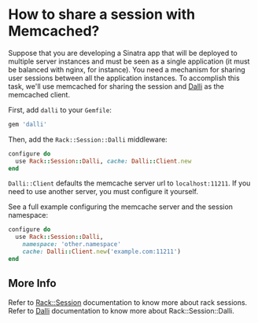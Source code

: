 # How to share a session with Memcached?

Suppose that you are developing a Sinatra app that will be deployed to multiple
server instances and must be seen as a single application (it must be balanced
with nginx, for instance). You need a mechanism for sharing user sessions
between all the application instances. To accomplish this task, we'll use
memcached for sharing the session and [Dalli](https://github.com/mperham/dalli)
as the memcached client.

First, add `dalli` to your `Gemfile`:

```ruby
gem 'dalli'
```

Then, add the `Rack::Session::Dalli` middleware:

```ruby
configure do
  use Rack::Session::Dalli, cache: Dalli::Client.new
end
```

`Dalli::Client` defaults the memcache server url to `localhost:11211`. If you
need to use another server, you must configure it yourself.

See a full example configuring the memcache server and the session namespace:

```ruby
configure do
  use Rack::Session::Dalli,
    namespace: 'other.namespace'
    cache: Dalli::Client.new('example.com:11211')
end
```

## More Info

Refer to [Rack::Session](http://rack.rubyforge.org/doc/Rack/Session.html)
documentation to know more about rack sessions.
Refer to [Dalli](https://github.com/mperham/dalli) documentation to know more
about Rack::Session::Dalli.
